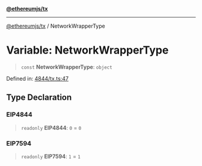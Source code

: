 [**@ethereumjs/tx**](../README.md)

***

[@ethereumjs/tx](../README.md) / NetworkWrapperType

# Variable: NetworkWrapperType

> `const` **NetworkWrapperType**: `object`

Defined in: [4844/tx.ts:47](https://github.com/ethereumjs/ethereumjs-monorepo/blob/master/packages/tx/src/4844/tx.ts#L47)

## Type Declaration

### EIP4844

> `readonly` **EIP4844**: `0` = `0`

### EIP7594

> `readonly` **EIP7594**: `1` = `1`
